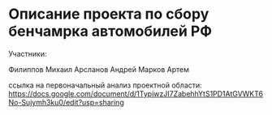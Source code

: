 # Описание проекта по сбору бенчамрка автомобилей РФ

Участники: 

Филиппов Михаил
Арсланов Андрей
Марков Артем

ссылка на первоначальный анализ проектной области: 
https://docs.google.com/document/d/1TypiwzJI7ZabehhYtS1PD1AtGVWKT6No-Sujymh3ku0/edit?usp=sharing
